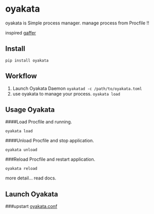 oyakata
==========

oyakata is Simple process manager.
manage process from Procfile !!

inspired [gaffer](https://github.com/benoitc/gaffer)

Install
----------------

`pip install oyakata`


Workflow
----------------

1. Launch Oyakata Daemon
	`oyakatad -c /path/to/oyakata.toml`
2. use oyakata to manage your process.
	`oyakata load`

Usage Oyakata
----------------------

####Load Procfile and running.

`oyakata load`

####Unload Procfile and stop application.

`oyakata unload`

###Reload Procfile and restart application.

`oyakata reload`

more detail... read docs.


Launch Oyakata
---------------------

###upstart
[oyakata.conf](http://gist)

